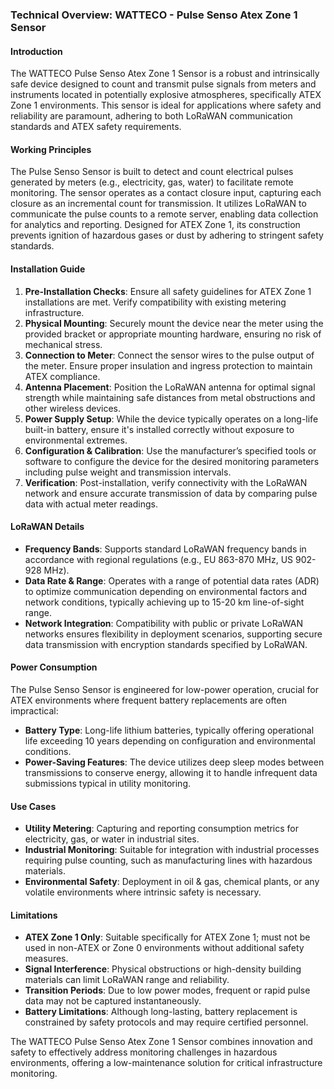 ### Technical Overview: WATTECO - Pulse Senso Atex Zone 1 Sensor

#### Introduction
The WATTECO Pulse Senso Atex Zone 1 Sensor is a robust and intrinsically safe device designed to count and transmit pulse signals from meters and instruments located in potentially explosive atmospheres, specifically ATEX Zone 1 environments. This sensor is ideal for applications where safety and reliability are paramount, adhering to both LoRaWAN communication standards and ATEX safety requirements.

#### Working Principles
The Pulse Senso Sensor is built to detect and count electrical pulses generated by meters (e.g., electricity, gas, water) to facilitate remote monitoring. The sensor operates as a contact closure input, capturing each closure as an incremental count for transmission. It utilizes LoRaWAN to communicate the pulse counts to a remote server, enabling data collection for analytics and reporting. Designed for ATEX Zone 1, its construction prevents ignition of hazardous gases or dust by adhering to stringent safety standards.

#### Installation Guide
1. **Pre-Installation Checks**: Ensure all safety guidelines for ATEX Zone 1 installations are met. Verify compatibility with existing metering infrastructure.
2. **Physical Mounting**: Securely mount the device near the meter using the provided bracket or appropriate mounting hardware, ensuring no risk of mechanical stress.
3. **Connection to Meter**: Connect the sensor wires to the pulse output of the meter. Ensure proper insulation and ingress protection to maintain ATEX compliance.
4. **Antenna Placement**: Position the LoRaWAN antenna for optimal signal strength while maintaining safe distances from metal obstructions and other wireless devices.
5. **Power Supply Setup**: While the device typically operates on a long-life built-in battery, ensure it's installed correctly without exposure to environmental extremes.
6. **Configuration & Calibration**: Use the manufacturer’s specified tools or software to configure the device for the desired monitoring parameters including pulse weight and transmission intervals.
7. **Verification**: Post-installation, verify connectivity with the LoRaWAN network and ensure accurate transmission of data by comparing pulse data with actual meter readings.

#### LoRaWAN Details
- **Frequency Bands**: Supports standard LoRaWAN frequency bands in accordance with regional regulations (e.g., EU 863-870 MHz, US 902-928 MHz).
- **Data Rate & Range**: Operates with a range of potential data rates (ADR) to optimize communication depending on environmental factors and network conditions, typically achieving up to 15-20 km line-of-sight range.
- **Network Integration**: Compatibility with public or private LoRaWAN networks ensures flexibility in deployment scenarios, supporting secure data transmission with encryption standards specified by LoRaWAN.

#### Power Consumption
The Pulse Senso Sensor is engineered for low-power operation, crucial for ATEX environments where frequent battery replacements are often impractical:
- **Battery Type**: Long-life lithium batteries, typically offering operational life exceeding 10 years depending on configuration and environmental conditions.
- **Power-Saving Features**: The device utilizes deep sleep modes between transmissions to conserve energy, allowing it to handle infrequent data submissions typical in utility monitoring.

#### Use Cases
- **Utility Metering**: Capturing and reporting consumption metrics for electricity, gas, or water in industrial sites.
- **Industrial Monitoring**: Suitable for integration with industrial processes requiring pulse counting, such as manufacturing lines with hazardous materials.
- **Environmental Safety**: Deployment in oil & gas, chemical plants, or any volatile environments where intrinsic safety is necessary.

#### Limitations
- **ATEX Zone 1 Only**: Suitable specifically for ATEX Zone 1; must not be used in non-ATEX or Zone 0 environments without additional safety measures.
- **Signal Interference**: Physical obstructions or high-density building materials can limit LoRaWAN range and reliability.
- **Transition Periods**: Due to low power modes, frequent or rapid pulse data may not be captured instantaneously.
- **Battery Limitations**: Although long-lasting, battery replacement is constrained by safety protocols and may require certified personnel.

The WATTECO Pulse Senso Atex Zone 1 Sensor combines innovation and safety to effectively address monitoring challenges in hazardous environments, offering a low-maintenance solution for critical infrastructure monitoring.